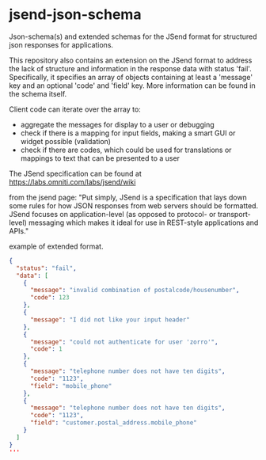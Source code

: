 # jsend-json-schema
Json-schema(s) and extended schemas for the JSend format for structured json responses for applications. 

This repository also contains an extension on the JSend format to address the lack of structure and information in the response data with status 'fail'. Specifically, it specifies an array of objects containing at least a 'message' key and an optional 'code' and 'field' key. More information can be found in the schema itself. 

Client code can iterate over the array to:
- aggregate the messages for display to a user or debugging
- check if there is a mapping for input fields, making a smart GUI or widget possible (validation)
- check if there are codes, which could be used for translations or mappings to text that can be presented to a user


The JSend specification can be found at https://labs.omniti.com/labs/jsend/wiki

from the jsend page: "Put simply, JSend is a specification that lays down some rules for how JSON responses from web servers should be formatted. JSend focuses on application-level (as opposed to protocol- or transport-level) messaging which makes it ideal for use in REST-style applications and APIs."

example of extended format.
```json
{
  "status": "fail",
  "data": [
    {
      "message": "invalid combination of postalcode/housenumber",
      "code": 123
    },
    {
      "message": "I did not like your input header"
    },
    {
      "message": "could not authenticate for user 'zorro'",
      "code": 1
    },
    {
      "message": "telephone number does not have ten digits",
      "code": "1123",
      "field": "mobile_phone"
    },
    {
      "message": "telephone number does not have ten digits",
      "code": "1123",
      "field": "customer.postal_address.mobile_phone"
    }
  ]
}
'''

